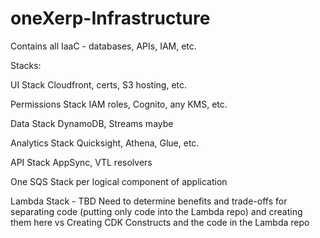 # oneXerp-Infrastructure
Contains all IaaC - databases, APIs, IAM, etc.

Stacks:

  UI Stack
    Cloudfront, certs, S3 hosting, etc.
    
  Permissions Stack
    IAM roles, Cognito, any KMS, etc.
    
  Data Stack
    DynamoDB, Streams maybe
  
  Analytics Stack
    Quicksight, Athena, Glue, etc.
  
  API Stack
    AppSync, VTL resolvers
    
  One SQS Stack per logical component of application
  
  Lambda Stack - TBD
    Need to determine benefits and trade-offs for separating code (putting only code into the Lambda repo) and creating them here
      vs
    Creating CDK Constructs and the code in the Lambda repo
